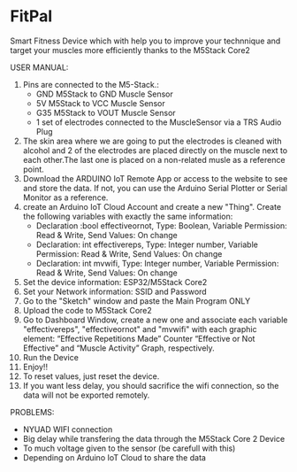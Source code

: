 # FitPal
Smart Fitness Device which with help you to improve your technnique and target your muscles more efficiently thanks to the M5Stack Core2

USER MANUAL:

1. Pins are connected to the M5-Stack.:
      - GND M5Stack to GND Muscle Sensor 
      - 5V M5Stack to VCC Muscle Sensor
      - G35 M5Stack to VOUT Muscle Sensor
      - 1 set of electrodes connected to the MuscleSensor via a TRS Audio Plug
2. The skin area where we are going to put the electrodes is cleaned with alcohol and 2 of the electrodes are placed directly on the muscle next to each other.The last one is placed on a non-related musle as a reference point.
3. Download the ARDUINO IoT Remote App or access to the website to see and store the data. If not, you can use the Arduino Serial Plotter or Serial Monitor as a reference.  
4. create an Arduino IoT Cloud Account and create a new "Thing". Create the following variables with exactly the same information:
      - Declaration :bool effectiveornot, Type: Boolean, Variable Permission: Read & Write, Send Values: On change
      - Declaration: int effectivereps, Type: Integer number, Variable Permission: Read & Write, Send Values: On change
      - Declaration: int mvwifi, Type: Integer number, Variable Permission: Read & Write, Send Values: On change
5. Set the device information: ESP32/M5Stack Core2
6. Set your Network information: SSID and Password
7. Go to the "Sketch" window and paste the Main Program ONLY
8. Upload the code to M5Stack Core2
9. Go to Dashboard Window, create a new one and associate each variable "effectivereps", "effectiveornot" and "mvwifi" with each graphic element: “Effective Repetitions Made” Counter “Effective or Not Effective”  and “Muscle Activity” Graph, respectively.
10. Run the Device
11. Enjoy!!
12. To reset values, just reset the device.
13. If you want less delay, you should sacrifice the wifi connection, so the data will not be exported remotely.

PROBLEMS:
- NYUAD WIFI connection
- Big delay while transfering the data through the M5Stack Core 2 Device
- To much voltage given to the sensor (be carefull with this)
- Depending on Arduino IoT Cloud to share the data

